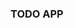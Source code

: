 <h3>TODO APP</h3
<img width="834" alt="todo" src="https://github.com/Umarkhan0/TodoApp/assets/125694026/444aa139-e923-43bd-bdb0-ed0e524be6dc">

